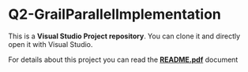 # Q2-GrailParallelImplementation

This is a **Visual Studio Project repository**.
You can clone it and directly open it with Visual Studio.

For details about this project you can read the **[README.pdf](https://github.com/LucaBarco/Q2-GrailParallelImplementation/blob/master/README.pdf)** document
